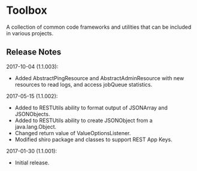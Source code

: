 # Toolbox

A collection of common code frameworks and utilities that can be included in various projects.

## Release Notes

2017-10-04 (1.1.003): 

* Added AbstractPingResource and AbstractAdminResource with new resources to read logs, and access jobQueue statistics.

2017-05-15 (1.1.002): 

* Added to RESTUtils ability to format output of JSONArray and JSONObjects.
* Added to RESTUtils ability to create JSONObject from a java.lang.Object.
* Changed return value of ValueOptionsListener.
* Modified shiro package and classes to support REST App Keys.
	
2017-01-30 (1.1.001): 

* Initial release.
